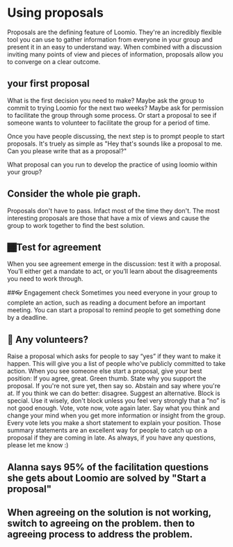 # Using proposals
Proposals are the defining feature of Loomio. They're an incredibly flexible tool you can use to gather information from everyone in your group and present it in an easy to understand way. When combined with a discussion inviting many points of view and pieces of information, proposals allow you to converge on a clear outcome. 

## your first proposal
What is the first decision you need to make? Maybe ask the group to commit to trying Loomio for the next two weeks? Maybe ask for permission to facilitate the group through some process. Or start a proposal to see if someone wants to volunteer to facilitate the group for a period of time.

Once you have people discussing, the next step is to prompt people to start proposals. It's truely as simple as "Hey that's sounds like a proposal to me. Can you please write that as a proposal?"

What proposal can you run to develop the practice of using loomio within your group?

## Consider the whole pie graph.
Proposals don't have to pass. Infact most of the time they don't. The most interesting proposals are those that have a mix of views and cause the group to work together to find the best solution.

<!-- Proposals have
## Find volunteers to address a problem and report back to the group.
Anyone can raise a proposal, and they give your group members an opportunity to have their say about a specific course of action.
Here are some ways proposals can be used: -->

## 🏾Test for agreement
​When you see agreement emerge in the discussion: test it with a proposal. You’ll either get a mandate to act, or you’ll learn about the disagreements you need to work through.

##👓 Engagement check
Sometimes you need everyone in your group to complete an action, such as reading a document before an important meeting. You can start a proposal to remind people to get something done by a deadline.

## 🚀 Any volunteers?
Raise a proposal which asks for people to say “yes” if they want to make it happen. This will give you a list of people who’ve publicly committed to take action.
When you see someone else start a proposal, give your best position:
If you agree, great. Green thumb. State why you support the proposal.
If you're not sure yet, then say so. Abstain and say where you're at.
If you think we can do better: disagree. Suggest an alternative.
Block is special. Use it wisely, don't block unless you feel very strongly that a “no” is not good enough.
Vote, vote now, vote again later. Say what you think and change your mind when you get more information or insight from the group.
Every vote lets you make a short statement to explain your position. Those summary statements are an excellent way for people to catch up on a proposal if they are coming in late.
As always, if you have any questions, please let me know :)


## Alanna says 95% of the facilitation questions she gets about Loomio are solved by "Start a proposal"

## When agreeing on the solution is not working, switch to agreeing on the problem. then to agreeing process to address the problem.
